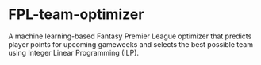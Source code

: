 # FPL-team-optimizer
A machine learning-based Fantasy Premier League optimizer that predicts player points for upcoming gameweeks and selects the best possible team using Integer Linear Programming (ILP). 
